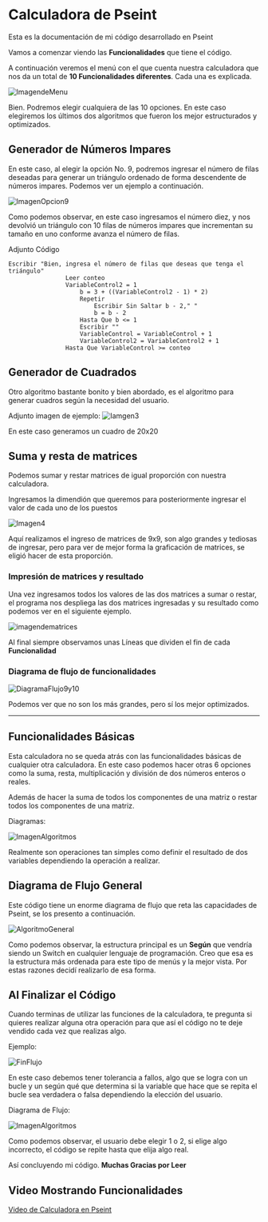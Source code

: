 # Calculadora de Pseint
Esta es la documentación de mi código desarrollado en Pseint

Vamos a comenzar viendo las **Funcionalidades** que tiene el código.

A continuación veremos el menú con el que cuenta nuestra calculadora que nos da un total de **10 Funcionalidades diferentes**. Cada una es explicada.

![ImagendeMenu](images/image1.png)

Bien. Podremos elegir cualquiera de las 10 opciones. En este caso elegiremos los últimos dos algoritmos que fueron los mejor estructurados y optimizados.

## Generador de Números Impares
En este caso, al elegir la opción No. 9, podremos ingresar el número de filas deseadas para generar un triángulo ordenado de forma descendente de números impares. Podemos ver un ejemplo a continuación.

![ImagenOpcion9](images/image2.png)

Como podemos observar, en este caso ingresamos el número diez, y nos devolvió un triángulo con 10 filas de números impares que incrementan su tamaño en uno conforme avanza el número de filas.

Adjunto Código
~~~Pseint
Escribir "Bien, ingresa el número de filas que deseas que tenga el triángulo" 
				Leer conteo 
				VariableControl2 = 1 
					b = 3 + ((VariableControl2 - 1) * 2) 
					Repetir 
						Escribir Sin Saltar b - 2," " 
						b = b - 2 
					Hasta Que b <= 1 
					Escribir "" 
					VariableControl = VariableControl + 1
					VariableControl2 = VariableControl2 + 1
				Hasta Que VariableControl >= conteo
~~~
## Generador de Cuadrados
Otro algoritmo bastante bonito y bien abordado, es el algoritmo para generar cuadros según la necesidad del usuario.

Adjunto imagen de ejemplo:
![Iamgen3](images/image3.png)

En este caso generamos un cuadro de 20x20

## Suma y resta de matrices

Podemos sumar y restar matrices de igual proporción con nuestra calculadora.

Ingresamos la dimendión que queremos para posteriormente ingresar el valor de cada uno de los puestos

![Imagen4](images/image4.png)

Aquí realizamos el ingreso de matrices de 9x9, son algo grandes y tediosas de ingresar, pero para ver de mejor forma la graficación de matrices, se eligió hacer de esta proporción.

### Impresión de matrices y resultado

Una vez ingresamos todos los valores de las dos matrices a sumar o restar, el programa nos despliega las dos matrices ingresadas y su resultado como podemos ver en el siguiente ejemplo.

![imagendematrices](images/image5.png)

Al final siempre observamos unas Líneas que dividen el fin de cada **Funcionalidad**

### Diagrama de flujo de funcionalidades

![DiagramaFlujo9y10](images/algoritmos9y10.png)

Podemos ver que no son los más grandes, pero sí los mejor optimizados.

---

## Funcionalidades Básicas
Esta calculadora no se queda atrás con las funcionalidades básicas de cualquier otra calculadora. En este caso podemos hacer otras 6 opciones como la suma, resta, multiplicación y división de dos números enteros o reales.

Además de hacer la suma de todos los componentes de una matriz o restar todos los componentes de una matriz.

Diagramas:

![ImagenAlgoritmos](images/algoritmosdel1al6.png)

Realmente son operaciones tan simples como definir el resultado de dos variables dependiendo la operación a realizar.

## Diagrama de Flujo General

Este código tiene un enorme diagrama de flujo que reta las capacidades de Pseint, se los presento a continuación.

![AlgoritmoGeneral](images/diagramaflujo.png)

Como podemos observar, la estructura principal es un **Según** que vendría siendo un Switch en cualquier lenguaje de programación. Creo que esa es la estructura más ordenada para este tipo de menús y la mejor vista. Por estas razones decidí realizarlo de esa forma.

## Al Finalizar el Código
Cuando terminas de utilizar las funciones de la calculadora, te pregunta si quieres realizar alguna otra operación para que así el código no te deje vendido cada vez que realizas algo.

Ejemplo: 

![FinFlujo](images/final2.png)

En este caso debemos tener tolerancia a fallos, algo que se logra con un bucle y un según qué que determina si la variable que hace que se repita el bucle sea verdadera o falsa dependiendo la elección del usuario.

Diagrama de Flujo:

![ImagenAlgoritmos](images/final.png)

Como podemos observar, el usuario debe elegir 1 o 2, si elige algo incorrecto, el código se repite hasta que elija algo real.

Así concluyendo mi código. **Muchas Gracias por Leer**

## Video Mostrando Funcionalidades

[Video de Calculadora en Pseint](https://www.youtube.com)

